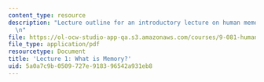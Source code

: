 ```yaml
---
content_type: resource
description: "Lecture outline for an introductory lecture on human memory and learning.\r\
  \n"
file: https://ol-ocw-studio-app-qa.s3.amazonaws.com/courses/9-081-human-memory-and-learning-fall-2002/5a0a7c9b0509727e918396542a931eb8_lecnote1.pdf
file_type: application/pdf
resourcetype: Document
title: 'Lecture 1: What is Memory?'
uid: 5a0a7c9b-0509-727e-9183-96542a931eb8
---
```

